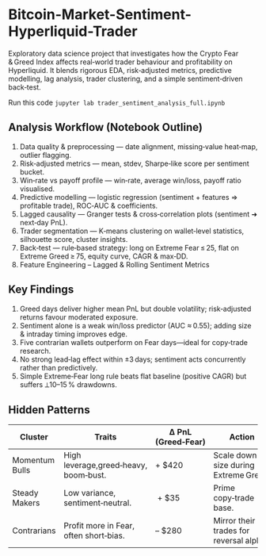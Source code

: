 # Bitcoin-Market-Sentiment-Hyperliquid-Trader

Exploratory data science project that investigates how the Crypto Fear & Greed Index affects real‑world trader behaviour and profitability on Hyperliquid. It blends rigorous EDA, risk‑adjusted metrics, predictive modelling, lag analysis, trader clustering, and a simple sentiment‑driven back‑test.

Run this code
```jupyter lab trader_sentiment_analysis_full.ipynb```

## Analysis Workflow (Notebook Outline)

1) Data quality & preprocessing — date alignment, missing‑value heat‑map, outlier flagging.
2) Risk‑adjusted metrics — mean, stdev, Sharpe‑like score per sentiment bucket.
3) Win‑rate vs payoff profile — win‑rate, average win/loss, payoff ratio visualised.
4) Predictive modelling — logistic regression (sentiment + features ⇒ profitable trade), ROC‑AUC & coefficients.
5) Lagged causality — Granger tests & cross‑correlation plots (sentiment ➜ next‑day PnL).
6) Trader segmentation — K‑means clustering on wallet‑level statistics, silhouette score, cluster insights.
7) Back‑test — rule‑based strategy: long on Extreme Fear ≤ 25, flat on Extreme Greed ≥ 75, equity curve, CAGR & max‑DD.
8) Feature Engineering – Lagged & Rolling Sentiment Metrics

## Key Findings

1) Greed days deliver higher mean PnL but double volatility; risk‑adjusted returns favour moderated exposure.
2) Sentiment alone is a weak win/loss predictor (AUC ≈ 0.55); adding size & intraday timing improves edge.
3) Five contrarian wallets outperform on Fear days—ideal for copy‑trade research.
4) No strong lead‑lag effect within ±3 days; sentiment acts concurrently rather than predictively.
5) Simple Extreme‑Fear long rule beats flat baseline (positive CAGR) but suffers ⟂10–15 % drawdowns.

## Hidden Patterns

| Cluster        | Traits                                | Δ PnL (Greed‑Fear) | Action |
| -------------- | ------------------------------------- | ------------------ | ------ |
| Momentum Bulls | High leverage,greed‑heavy, boom‑bust. | + $420             |   Scale down size during Extreme Greed.    | 
| Steady Makers  | Low variance, sentiment‑neutral.      | + $35              |   Prime copy‑trade base.                   |
| Contrarians    | Profit more in Fear, often short‑bias.| – $280             |    Mirror their trades for reversal alpha. |
